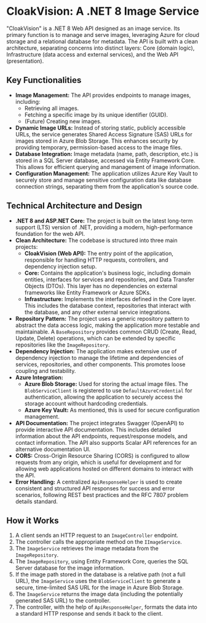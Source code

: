 # CloakVision: A .NET 8 Image Service

"CloakVision" is a .NET 8 Web API designed as an image service. Its primary function is to manage and serve images, leveraging Azure for cloud storage and a relational database for metadata. The API is built with a clean architecture, separating concerns into distinct layers: Core (domain logic), Infrastructure (data access and external services), and the Web API (presentation).

## Key Functionalities

* **Image Management:** The API provides endpoints to manage images, including:
  * Retrieving all images.
  * Fetching a specific image by its unique identifier (GUID).
  * (Future) Creating new images.
* **Dynamic Image URLs:** Instead of storing static, publicly accessible URLs, the service generates Shared Access Signature (SAS) URLs for images stored in Azure Blob Storage. This enhances security by providing temporary, permission-based access to the image files.
* **Database Integration:** Image metadata (name, path, description, etc.) is stored in a SQL Server database, accessed via Entity Framework Core. This allows for efficient querying and management of image information.
* **Configuration Management:** The application utilizes Azure Key Vault to securely store and manage sensitive configuration data like database connection strings, separating them from the application's source code.

## Technical Architecture and Design

* **.NET 8 and ASP.NET Core:** The project is built on the latest long-term support (LTS) version of .NET, providing a modern, high-performance foundation for the web API.
* **Clean Architecture:** The codebase is structured into three main projects:
  * **CloakVision (Web API):** The entry point of the application, responsible for handling HTTP requests, controllers, and dependency injection setup.
  * **Core:** Contains the application's business logic, including domain entities, interfaces for services and repositories, and Data Transfer Objects (DTOs). This layer has no dependencies on external frameworks like Entity Framework or Azure SDKs.
  * **Infrastructure:** Implements the interfaces defined in the Core layer. This includes the database context, repositories that interact with the database, and any other external service integrations.
* **Repository Pattern:** The project uses a generic repository pattern to abstract the data access logic, making the application more testable and maintainable. A `BaseRepository` provides common CRUD (Create, Read, Update, Delete) operations, which can be extended by specific repositories like the `ImageRepository`.
* **Dependency Injection:** The application makes extensive use of dependency injection to manage the lifetime and dependencies of services, repositories, and other components. This promotes loose coupling and testability.
* **Azure Integration:**
  * **Azure Blob Storage:** Used for storing the actual image files. The `BlobServiceClient` is registered to use `DefaultAzureCredential` for authentication, allowing the application to securely access the storage account without hardcoding credentials.
  * **Azure Key Vault:** As mentioned, this is used for secure configuration management.
* **API Documentation:** The project integrates Swagger (OpenAPI) to provide interactive API documentation. This includes detailed information about the API endpoints, request/response models, and contact information. The API also supports Scalar API references for an alternative documentation UI.
* **CORS:** Cross-Origin Resource Sharing (CORS) is configured to allow requests from any origin, which is useful for development and for allowing web applications hosted on different domains to interact with the API.
* **Error Handling:** A centralized `ApiResponseHelper` is used to create consistent and structured API responses for success and error scenarios, following REST best practices and the RFC 7807 problem details standard.

## How it Works

1. A client sends an HTTP request to an `ImageController` endpoint.
2. The controller calls the appropriate method on the `IImageService`.
3. The `ImageService` retrieves the image metadata from the `ImageRepository`.
4. The `ImageRepository`, using Entity Framework Core, queries the SQL Server database for the image information.
5. If the image path stored in the database is a relative path (not a full URL), the `ImageService` uses the `BlobServiceClient` to generate a secure, time-limited SAS URL for the image in Azure Blob Storage.
6. The `ImageService` returns the image data (including the potentially generated SAS URL) to the controller.
7. The controller, with the help of `ApiResponseHelper`, formats the data into a standard HTTP response and sends it back to the client.
